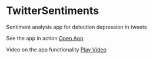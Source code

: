 # TwitterSentiments
Sentiment analysis app for detection depression in tweets

See the app in action
[Open App](https://tweet-sent-app.herokuapp.com/)

Video on the app functionality
[Play Video](https://drive.google.com/file/d/1skXygq24XdkV1BRYUkgknbfcF-ImSUhg/view?usp=sharing)
